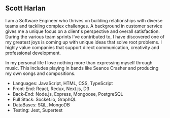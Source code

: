 ## Scott Harlan

I am a Software Engineer who thrives on building relationships with diverse teams and tackling complex challenges. A background in customer service gives me a unique focus on a client's perspective and overall satisfaction. During the various team sprints I’ve contributed to, I have discovered one of my greatest joys is coming up with unique ideas that solve root problems. I highly value companies that support direct communication, creativity and professional development.

In my personal life I love nothing more than expressing myself through music. This includes playing in bands like Seance Crasher and producing my own songs and compositions.

* Languages: JavaScript, HTML, CSS, TypeScript
* Front-End: React, Redux, Next.js, D3
* Back-End: Node.js, Express, Mongoose, PostgreSQL
* Full Stack: Socket.io, GraphQL
* DataBases: SQL, MongoDB
* Testing: Jest, Supertest

